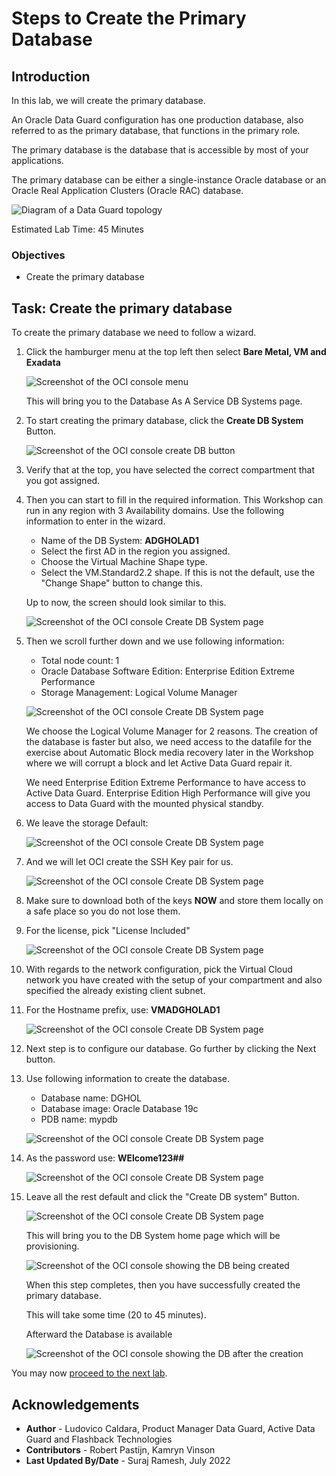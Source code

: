 # Steps to Create the Primary Database

## Introduction
In this lab, we will create the primary database.

An Oracle Data Guard configuration has one production database, also referred to as the primary database, that functions in the primary role.

The primary database is the database that is accessible by most of your applications.

The primary database can be either a single-instance Oracle database or an Oracle Real Application Clusters (Oracle RAC) database.

![Diagram of a Data Guard topology](./images/primary.png)

Estimated Lab Time: 45 Minutes

### Objectives
-   Create the primary database

## Task: Create the primary database

To create the primary database we need to follow a wizard.
1. Click the hamburger menu at the top left then select **Bare Metal, VM and Exadata**

    ![Screenshot of the OCI console menu](https://oracle-livelabs.github.io/common/images/console/database-dbcs.png " ")

    This will bring you to the Database As A Service DB Systems page.
2. To start creating the primary database, click the **Create DB System** Button.

    ![Screenshot of the OCI console create DB button](./images/create-db-system-button.png)

3. Verify that at the top, you have selected the correct compartment that you got assigned.

4. Then you can start to fill in the required information. This Workshop can run in any region with 3 Availability domains.
Use the following information to enter in the wizard.

    * Name of the DB System: 	**ADGHOLAD1**
    * Select the first AD in the region you assigned.
    * Choose the Virtual Machine Shape type.
    * Select the VM.Standard2.2 shape. If this is not the default, use the "Change Shape" button to change this.

    Up to now, the screen should look similar to this.

    ![Screenshot of the OCI console Create DB System page](./images/create-dbcs-prim-01.png)

5. Then we scroll further down and we use following information:
    * Total node count: 1
    * Oracle Database Software Edition: Enterprise Edition Extreme Performance
    * Storage Management: Logical Volume Manager

    ![Screenshot of the OCI console Create DB System page](./images/create-dbcs-prim-02.png)

    We choose the Logical Volume Manager for 2 reasons. The creation of the database is faster but also, we need access to the datafile for the exercise about Automatic Block media recovery later in the Workshop where we will corrupt a block and let Active Data Guard repair it.

    We need Enterprise Edition Extreme Performance to have access to Active Data Guard. Enterprise Edition High Performance will give you access to Data Guard with the mounted physical standby.

6. We leave the storage Default:

    ![Screenshot of the OCI console Create DB System page](./images/create-dbcs-prim-03.png)

7. And we will let OCI create the SSH Key pair for us.

    ![Screenshot of the OCI console Create DB System page](./images/create-dbcs-prim-04.png)

8. Make sure to download both of the keys **NOW** and store them locally on a safe place so you do not lose them.

9. For the license, pick "License Included"

    ![Screenshot of the OCI console Create DB System page](./images/create-dbcs-prim-05.png)

10. With regards to the network configuration, pick the Virtual Cloud network you have created with the setup of your compartment and also specified the already existing client subnet.

11. For the Hostname prefix, use: **VMADGHOLAD1**

    ![Screenshot of the OCI console Create DB System page](./images/create-dbcs-prim-06.png)

12. Next step is to configure our database. Go further by clicking the Next button.

13. Use following information to create the database.
    * Database name: DGHOL
    * Database image: Oracle Database 19c
    * PDB name: mypdb

    ![Screenshot of the OCI console Create DB System page](./images/create-dbcs-prim-07.png)

14. As the password use: **WElcome123##**

    ![Screenshot of the OCI console Create DB System page](./images/create-dbcs-prim-08.png)

15. Leave all the rest default and click the "Create DB system" Button.

    ![Screenshot of the OCI console Create DB System page](./images/create-dbcs-prim-09.png)

    This will bring you to the DB System home page which will be provisioning.

    ![Screenshot of the OCI console showing the DB being created](./images/create-dbcs-prim-10.png)

    When this step completes, then you have successfully created the primary database.

    This will take some time (20 to 45 minutes).

    Afterward the Database is available

    ![Screenshot of the OCI console showing the DB after the creation](./images/create-dbcs-prim-11.png)


You may now [proceed to the next lab](#next).


## Acknowledgements

- **Author** - Ludovico Caldara, Product Manager Data Guard, Active Data Guard and Flashback Technologies
- **Contributors** - Robert Pastijn, Kamryn Vinson
- **Last Updated By/Date** -  Suraj Ramesh, July 2022
